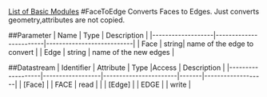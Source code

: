 [List of Basic Modules](List_of_Basic_Modules.md)
#FaceToEdge
Converts Faces to Edges. Just converts geometry,attributes are not copied.

##Parameter
|        Name       |          Type          |       Description         | 
|-------------------|------------------------|---------------------------|
| Face  | string| name of the edge to convert       |
| Edge  | string | name of the new edges        |


##Datastream
|     Identifier    |     Attribute    |      Type             |Access |    Description    |
|-------------------|------------------|-----------------------|-------|-------------------|
| [Face] |                  | FACE   | read  |  |
| [Edge] |                 | EDGE  |  | write |  
